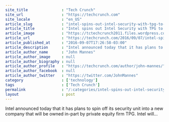 ```yaml
---
site_title               : "Tech Crunch"
site_url                 : "https://techcrunch.com"
site_locale              : "en_US"
article_slug             : "intel-spins-out-intel-security-with-tpg-to-form-new-mcafee-valued-at-s4-2b"
article_title            : "Intel spins out Intel Security with TPG to form new McAfee valued at $4.2B"
article_image            : "https://tctechcrunch2011.files.wordpress.com/2016/09/gettyimages-515552466.jpg?w=764&h=400&crop=1"
article_url              : "https://techcrunch.com/2016/09/07/intel-spins-out-intel-security-with-tpg-to-form-new-mcafee-valued-at-4-2b/"
article_published_at     : "2016-09-07T17:26:58-03:00"
article_description      : "Intel announced today that it has plans to spin off its security unit into a new company that will be owned in-part by private equity firm TPG. Intel will..."
article_author_name      : "John Mannes"
article_author_image     : null
article_author_biography : null
article_author_profile   : "https://techcrunch.com/author/john-mannes/"
article_author_facebook  : null
article_author_twitter   : "https://twitter.com/JohnMannes"
category                 : ['technology']
tags                     : ['Tech Crunch']
permalink                : "/:categories/intel-spins-out-intel-security-with-tpg-to-form-new-mcafee-valued-at-s4-2b/"
layout                   : post
---
```


Intel announced today that it has plans to spin off its security unit into a new company that will be owned in-part by private equity firm TPG. Intel will...
